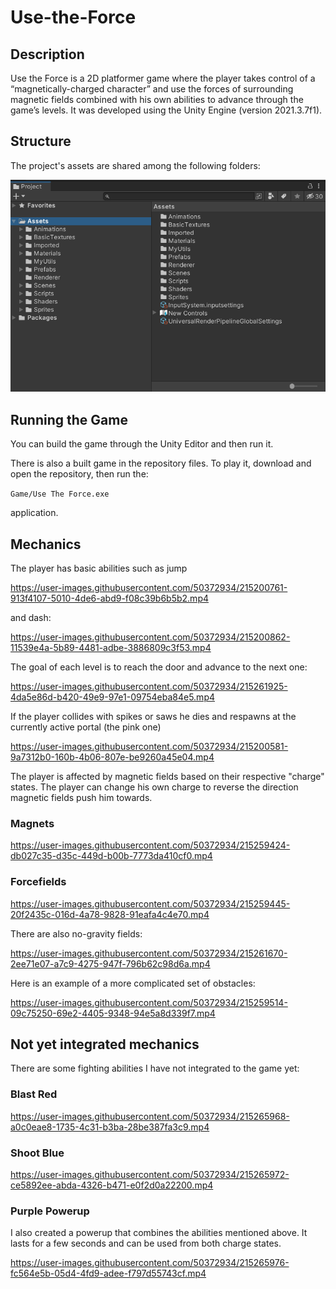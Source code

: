 # Use-the-Force

## Description

Use the Force is a 2D platformer game where the player takes control of a “magnetically-charged character” and use the forces of surrounding magnetic fields combined with his own abilities to advance through the game’s levels. It was developed using the Unity Engine (version 2021.3.7f1).

## Structure

The project's assets are shared among the following folders:

<img title="Project" alt="Alt text" src="./README_stuff/Project.png">

## Running the Game

You can build the game through the Unity Editor and then run it.

There is also a built game in the repository files. To play it, download and open the repository, then run the:

`Game/Use The Force.exe`

application.

## Mechanics

The player has basic abilities such as jump 

https://user-images.githubusercontent.com/50372934/215200761-913f4107-5010-4de6-abd9-f08c39b6b5b2.mp4

and dash:

https://user-images.githubusercontent.com/50372934/215200862-11539e4a-5b89-4481-adbe-3886809c3f53.mp4

The goal of each level is to reach the door and advance to the next one:

https://user-images.githubusercontent.com/50372934/215261925-4da5e86d-b420-49e9-97e1-09754eba84e5.mp4

If the player collides with spikes or saws he dies and respawns at the currently active portal (the pink one)

https://user-images.githubusercontent.com/50372934/215200581-9a7312b0-160b-4b06-807e-be9260a45e04.mp4

The player is affected by magnetic fields based on their respective "charge" states. The player can change his own charge to reverse the direction magnetic fields push him towards.

### Magnets

https://user-images.githubusercontent.com/50372934/215259424-db027c35-d35c-449d-b00b-7773da410cf0.mp4

### Forcefields

https://user-images.githubusercontent.com/50372934/215259445-20f2435c-016d-4a78-9828-91eafa4c4e70.mp4

There are also no-gravity fields:

https://user-images.githubusercontent.com/50372934/215261670-2ee71e07-a7c9-4275-947f-796b62c98d6a.mp4

Here is an example of a more complicated set of obstacles:

https://user-images.githubusercontent.com/50372934/215259514-09c75250-69e2-4405-9348-94e5a8d339f7.mp4

## Not yet integrated mechanics

There are some fighting abilities I have not integrated to the game yet:

### Blast Red

https://user-images.githubusercontent.com/50372934/215265968-a0c0eae8-1735-4c31-b3ba-28be387fa3c9.mp4

### Shoot Blue

https://user-images.githubusercontent.com/50372934/215265972-ce5892ee-abda-4326-b471-e0f2d0a22200.mp4

### Purple Powerup

I also created a powerup that combines the abilities mentioned above. It lasts for a few seconds and can be used from both charge states.

https://user-images.githubusercontent.com/50372934/215265976-fc564e5b-05d4-4fd9-adee-f797d55743cf.mp4
